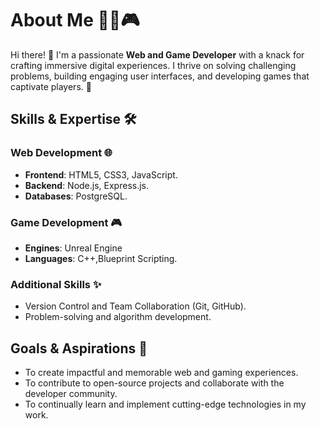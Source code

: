 # About Me 👨‍💻🎮

Hi there! 👋 I'm a passionate **Web and Game Developer** with a knack for crafting immersive digital experiences. I thrive on solving challenging problems, building engaging user interfaces, and developing games that captivate players. 🚀

## Skills & Expertise 🛠️
### Web Development 🌐
- **Frontend**: HTML5, CSS3, JavaScript.
- **Backend**: Node.js, Express.js.
- **Databases**: PostgreSQL.

### Game Development 🎮
- **Engines**: Unreal Engine
- **Languages**: C++,Blueprint Scripting.

### Additional Skills ✨
- Version Control and Team Collaboration (Git, GitHub).
- Problem-solving and algorithm development.

## Goals & Aspirations 🌟
- To create impactful and memorable web and gaming experiences.
- To contribute to open-source projects and collaborate with the developer community.
- To continually learn and implement cutting-edge technologies in my work.

